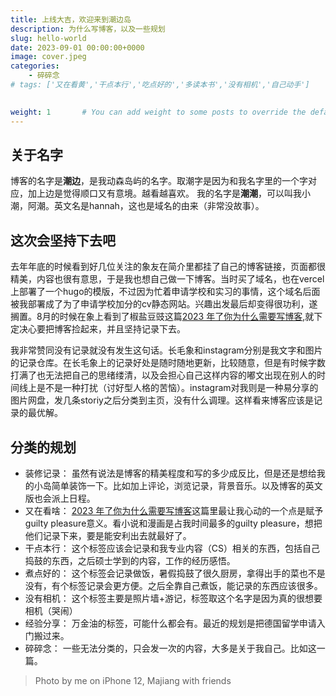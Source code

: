 ```yaml
---
title: 上线大吉，欢迎来到潮边岛
description: 为什么写博客，以及一些规划
slug: hello-world
date: 2023-09-01 00:00:00+0000
image: cover.jpeg
categories:
    - 碎碎念
# tags: ['又在看黄','干点本行','吃点好的','多读本书','没有相机','自己动手']

  
weight: 1       # You can add weight to some posts to override the default sorting (date descending)
---
```

## 关于名字
博客的名字是**潮边**，是我动森岛屿的名字。取潮字是因为和我名字里的一个字对应，加上边是觉得顺口又有意境。越看越喜欢。
我的名字是**潮潮**，可以叫我小潮，阿潮。英文名是hannah，这也是域名的由来（非常没故事）。

## 这次会坚持下去吧
去年年底的时候看到好几位关注的象友在简介里都挂了自己的博客链接，页面都很精美，内容也很有意思，于是我也想自己做一下博客。当时买了域名，也在vercel上部署了一个hugo的模版，不过因为忙着申请学校和实习的事情，这个域名后面被我部署成了为了申请学校加分的cv静态网站。兴趣出发最后却变得很功利，遂搁置。8月的时候在象上看到了椒盐豆豉这篇[2023 年了你为什么需要写博客](https://blog.douchi.space/2023-why-you-need-a-blog/#gsc.tab=0),就下定决心要把博客捡起来，并且坚持记录下去。

我非常赞同没有记录就没有发生这句话。长毛象和instagram分别是我文字和图片的记录仓库。在长毛象上的记录好处是随时随地更新，比较随意，但是有时候字数打满了也无法把自己的思绪缕清，以及会担心自己这样内容的嘟文出现在别人的时间线上是不是一种打扰（讨好型人格的苦恼）。instagram对我则是一种易分享的图片网盘，发几条storiy之后分类到主页，没有什么调理。这样看来博客应该是记录的最优解。

## 分类的规划
* 装修记录：
虽然有说法是博客的精美程度和写的多少成反比，但是还是想给我的小岛简单装饰一下。比如加上评论，浏览记录，背景音乐。以及博客的英文版也会派上日程。
* 又在看啥：
[2023 年了你为什么需要写博客](https://blog.douchi.space/2023-why-you-need-a-blog/#gsc.tab=0)这篇里最让我心动的一个点是赋予guilty pleasure意义。看小说和漫画是占我时间最多的guilty pleasure，想把他们记录下来，要是能安利出去就最好了。
* 干点本行：
这个标签应该会记录和我专业内容（CS）相关的东西，包括自己捣鼓的东西，之后硕士学到的内容，工作的经历感悟。
* 煮点好的：
这个标签会记录做饭，暑假捣鼓了很久厨房，拿得出手的菜也不是没有，有个标签记录会更方便。之后全靠自己煮饭，能记录的东西应该很多。
* 没有相机：
这个标签主要是照片墙+游记，标签取这个名字是因为真的很想要相机（哭闹）
* 经验分享：
万金油的标签，可能什么都会有。最近的规划是把德国留学申请入门搬过来。
* 碎碎念：
一些无法分类的，只会发一次的内容，大多是关于我自己。比如这一篇。

> Photo by me on iPhone 12, Majiang with friends

<!-- ![名称](https://count.getloli.com/get/@:name?theme=asoul) # md格式

<img src="https://count.getloli.com/get/@:name?theme=asoul" alt=":name" />  #Img标签
 -->
